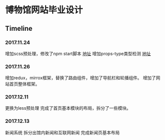 # 博物馆网站毕业设计
## Timeline
### 2017.11.24
增加scss预处理，修改了npm start脚本 [地址](https://www.sass.hk/docs/)
增加props-type类型检测 [地址](https://reactjs.org/docs/typechecking-with-proptypes.html)

### 2017.11.26
增加redux，mirrox框架，替换了路由组件，增加了导航栏和轮播组件。
增加了网站首页整体框架。

### 2017.12.11
更换为less预处理
完成了首页基本模块的布局，拆分了一些模块。

### 2017.12.13
新闻系统 拆分出馆内新闻和互联网新闻
完成新闻页基本布局